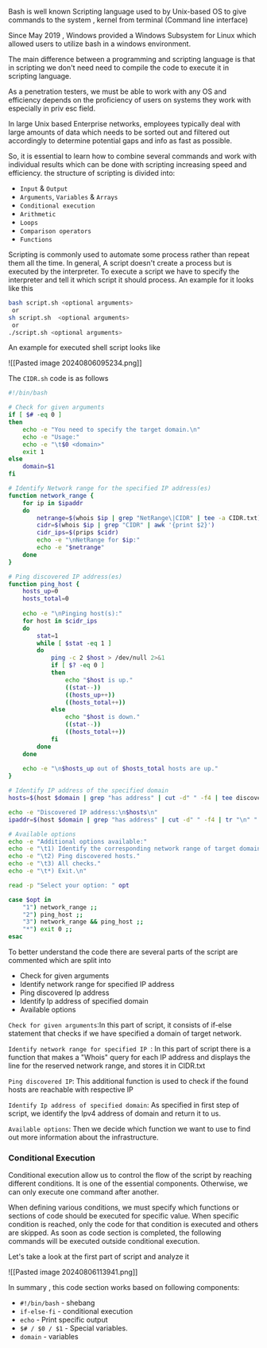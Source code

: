 
Bash is well known Scripting language used to by Unix-based OS to give commands to the system , kernel from terminal (Command line interface)

Since May 2019 , Windows provided a Windows Subsystem for Linux which allowed users to utilize bash in a windows environment.

The main difference between a programming and scripting language is that in scripting we don't need need to compile the code to execute it in scripting language.

As a penetration testers, we must be able to work with any OS and efficiency depends on the proficiency of users on systems they work with especially in priv esc field.

In large Unix based Enterprise networks, employees typically deal with large amounts of data which needs to be sorted  out and filtered out accordingly to determine potential gaps and info as fast as possible.

So, it is essential to learn how to combine several commands and work with individual results which can be done with scripting increasing speed and efficiency. the structure of scripting is divided into:
- `Input` & `Output`
- `Arguments`, `Variables` & `Arrays`
- `Conditional execution`
- `Arithmetic`
- `Loops`
- `Comparison operators`
- `Functions`

Scripting is commonly used to automate some process rather than repeat them all the time. In general, A script doesn't create a process but is executed by the interpreter. To execute a script we have to specify the interpreter and tell it which script it should process. An example for it looks like this

``` Bash
bash script.sh <optional arguments>
 or
sh script.sh  <optional arguments>
 or
./script.sh <optional arguments>
```



An example for executed shell script looks like

![[Pasted image 20240806095234.png]]

The `CIDR.sh` code is as follows

```Bash
#!/bin/bash

# Check for given arguments
if [ $# -eq 0 ]
then
	echo -e "You need to specify the target domain.\n"
	echo -e "Usage:"
	echo -e "\t$0 <domain>"
	exit 1
else
	domain=$1
fi

# Identify Network range for the specified IP address(es)
function network_range {
	for ip in $ipaddr
	do
		netrange=$(whois $ip | grep "NetRange\|CIDR" | tee -a CIDR.txt)
		cidr=$(whois $ip | grep "CIDR" | awk '{print $2}')
		cidr_ips=$(prips $cidr)
		echo -e "\nNetRange for $ip:"
		echo -e "$netrange"
	done
}

# Ping discovered IP address(es)
function ping_host {
	hosts_up=0
	hosts_total=0
	
	echo -e "\nPinging host(s):"
	for host in $cidr_ips
	do
		stat=1
		while [ $stat -eq 1 ]
		do
			ping -c 2 $host > /dev/null 2>&1
			if [ $? -eq 0 ]
			then
				echo "$host is up."
				((stat--))
				((hosts_up++))
				((hosts_total++))
			else
				echo "$host is down."
				((stat--))
				((hosts_total++))
			fi
		done
	done
	
	echo -e "\n$hosts_up out of $hosts_total hosts are up."
}

# Identify IP address of the specified domain
hosts=$(host $domain | grep "has address" | cut -d" " -f4 | tee discovered_hosts.txt)

echo -e "Discovered IP address:\n$hosts\n"
ipaddr=$(host $domain | grep "has address" | cut -d" " -f4 | tr "\n" " ")

# Available options
echo -e "Additional options available:"
echo -e "\t1) Identify the corresponding network range of target domain."
echo -e "\t2) Ping discovered hosts."
echo -e "\t3) All checks."
echo -e "\t*) Exit.\n"

read -p "Select your option: " opt

case $opt in
	"1") network_range ;;
	"2") ping_host ;;
	"3") network_range && ping_host ;;
	"*") exit 0 ;;
esac
```

To better understand the code there are several parts of the script are commented which are split into

- Check for given arguments  
- Identify network range for specified IP address
- Ping discovered Ip address
- Identify Ip address of specified domain
- Available options

 `Check for given arguments`:In this part of script, it consists of if-else statement that checks if  we have specified a domain of target network.

`Identify network range for specified IP `: In this part of script there is a function that makes a "Whois" query for each IP address and displays the line for the reserved network range, and stores it in CIDR.txt

`Ping discovered IP`: This additional function is used to check if the found hosts are reachable with respective IP

`Identify Ip address of specified domain`: As specified  in first step of script, we identify the Ipv4 address of domain and return it to us.

`Available options`: Then we decide which function we want to use to find out more information about the infrastructure.


### Conditional Execution

Conditional execution allow us to control the flow of the script by reaching different conditions. It is one of the essential components. Otherwise, we can only execute one command after another.

When defining various conditions, we must specify which functions or sections of code should be executed for specific value. When specific condition is reached, only the code for that condition is executed and others are skipped. As soon as code section is completed, the following commands will be executed outside conditional execution.

Let's take a look at the first part of script and analyze it

![[Pasted image 20240806113941.png]]

In summary , this code section works based on following components:

- `#!/bin/bash` - shebang
- `if-else-fi` - conditional execution
- `echo` - Print specific output
-  `$# / $0 / $1` - Special variables.
- `domain` - variables
